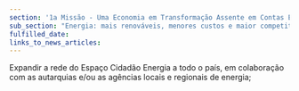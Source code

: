 ```yaml
---
section: '1a Missão - Uma Economia em Transformação Assente em Contas Equilibradas'
sub_section: "Energia: mais renováveis, menores custos e maior competitividade"
fulfilled_date:
links_to_news_articles:
---
```


Expandir a rede do Espaço Cidadão Energia a todo o país, em colaboração com as autarquias e/ou as agências locais e regionais de energia;